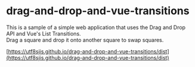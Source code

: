 # drag-and-drop-and-vue-transitions

This is a sample of a simple web application that uses the Drag and Drop API and Vue's List Transitions.  
Drag a square and drop it onto another square to swap squares.

[https://utf8sjis.github.io/drag-and-drop-and-vue-transitions/dist](https://utf8sjis.github.io/drag-and-drop-and-vue-transitions/dist)
